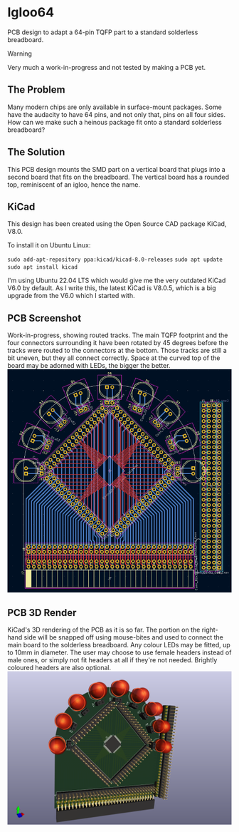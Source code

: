 # Igloo64 #

PCB design to adapt a 64-pin TQFP part to a standard solderless breadboard.

> [!WARNING]
> Very much a work-in-progress and not tested by making a PCB yet.

## The Problem ##

Many modern chips are only available in surface-mount packages.
Some have the audacity to have 64 pins, and not only that, pins on all four sides.
How can we make such a heinous package fit onto a standard solderless breadboard?

## The Solution ##

This PCB design mounts the SMD part on a vertical board that plugs into a second board
that fits on the breadboard.
The vertical board has a rounded top, reminiscent of an igloo, hence the name.

## KiCad ##

This design has been created using the Open Source CAD package KiCad, V8.0.

To install it on Ubuntu Linux:

`sudo add-apt-repository ppa:kicad/kicad-8.0-releases`
`sudo apt update`
`sudo apt install kicad`

I'm using Ubuntu 22.04 LTS which would give me the very outdated KiCad V6.0 by default.
As I write this, the latest KiCad is V8.0.5,
which is a big upgrade from the V6.0 which I started with.

## PCB Screenshot ##
Work-in-progress, showing routed tracks.
The main TQFP footprint and the four connectors surrounding it have been rotated by
45 degrees before the tracks were routed to the connectors at the bottom.
Those tracks are still a bit uneven, but they all connect correctly.
Space at the curved top of the board may be adorned with LEDs,
the bigger the better.
![PCB screenshot](Igloo64_pcb.png "PCB screenshot")

## PCB 3D Render ##
KiCad's 3D rendering of the PCB as it is so far.
The portion on the right-hand side will be snapped off using mouse-bites and used
to connect the main board to the solderless breadboard.
Any colour LEDs may be fitted, up to 10mm in diameter.
The user may choose to use female headers instead of male ones,
or simply not fit headers at all if they're not needed.
Brightly coloured headers are also optional.
![PCB render](Igloo64_render.png "PCB render")


